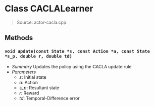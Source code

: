 # Class CACLALearner
> Source: actor-cacla.cpp
## Methods
### `void update(const State *s, const Action *a, const State *s_p, double r, double td)`
* *Summary*
  Updates the policy using the CACLA update rule
* *Parameters*
  * _s_: Initial state
  * _a_: Action
  * _s_p_: Resultant state
  * _r_: Reward
  * _td_: Temporal-Difference error
